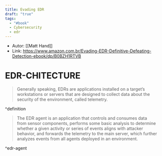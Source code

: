 ```yaml
---
title: Evading EDR
draft: "true"
tags:
  - "#book"
  - Cybersecurity
  - edr
---
```


- Autor: [[Matt Hand]]
- Link: https://www.amazon.com.br/Evading-EDR-Definitive-Defeating-Detection-ebook/dp/B0BZH1RTVB
# EDR-CHITECTURE


> Generally speaking, EDRs are applications installed on a target’s workstations or servers that are designed to collect data about the security of the environment, called telemetry.

^definition


> The EDR agent is an application that controls and consumes data from sensor components, performs some basic analysis to determine whether a given activity or series of events aligns with attacker behavior, and forwards the telemetry to the main server, which further analyzes events from all agents deployed in an environment.

^edr-agent